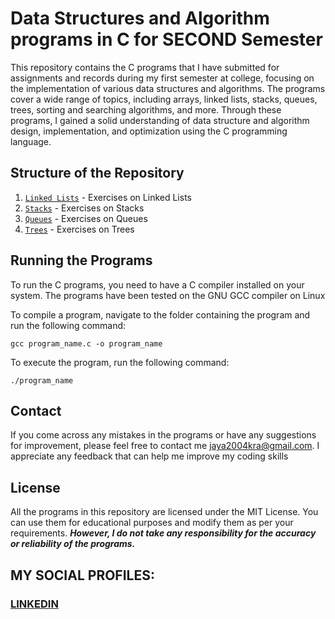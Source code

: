 # Data Structures and Algorithm programs in C for SECOND Semester
This repository contains the C programs that I have submitted for assignments and records during my first semester at college, focusing on the implementation of various data structures and algorithms. The programs cover a wide range of topics, including arrays, linked lists, stacks, queues, trees, sorting and searching algorithms, and more. Through these programs, I gained a solid understanding of data structure and algorithm design, implementation, and optimization using the C programming language.

## Structure of the Repository
1. [`Linked Lists`](https://github.com/fromjyce/DSA-in-C/tree/main/Linked%20Lists) - Exercises on Linked Lists
2. [`Stacks`](https://github.com/fromjyce/DSA-in-C/tree/main/Stacks) - Exercises on Stacks
3. [`Queues`](https://github.com/fromjyce/DSA-in-C/tree/main/Queues) - Exercises on Queues
4. [`Trees`](https://github.com/fromjyce/DSA-in-C/tree/main/Trees) - Exercises on Trees

## Running the Programs
To run the C programs, you need to have a C compiler installed on your system. The programs have been tested on the GNU GCC compiler on Linux

To compile a program, navigate to the folder containing the program and run the following command:
```
gcc program_name.c -o program_name
```
To execute the program, run the following command:
```
./program_name
```
## Contact
If you come across any mistakes in the programs or have any suggestions for improvement, please feel free to contact me <jaya2004kra@gmail.com>. I appreciate any feedback that can help me improve my coding skills

## License
All the programs in this repository are licensed under the MIT License. You can use them for educational purposes and modify them as per your requirements. ***However, I do not take any responsibility for the accuracy or reliability of the programs.***

## MY SOCIAL PROFILES:
### [LINKEDIN](https://www.linkedin.com/in/jayashre-%E2%80%8E-932002251/)



